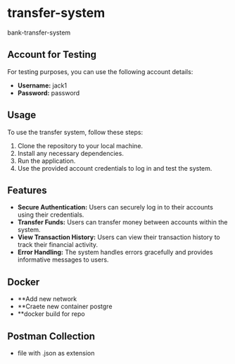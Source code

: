 # transfer-system

bank-transfer-system

## Account for Testing

For testing purposes, you can use the following account details:

- **Username:** jack1
- **Password:** password

## Usage

To use the transfer system, follow these steps:

1. Clone the repository to your local machine.
2. Install any necessary dependencies.
3. Run the application.
4. Use the provided account credentials to log in and test the system.

## Features

- **Secure Authentication:** Users can securely log in to their accounts using their credentials.
- **Transfer Funds:** Users can transfer money between accounts within the system.
- **View Transaction History:** Users can view their transaction history to track their financial activity.
- **Error Handling:** The system handles errors gracefully and provides informative messages to users.

## Docker
- **Add new network
- **Craete new container postgre
- **docker build for repo

## Postman Collection
- file with .json as extension
